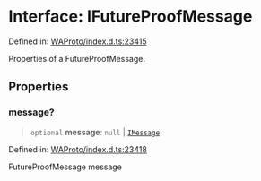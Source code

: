 # Interface: IFutureProofMessage

Defined in: [WAProto/index.d.ts:23415](https://github.com/Fokusdotid/bail/blob/82f46c566476ac566bfd781dede14412fcdfb787/WAProto/index.d.ts#L23415)

Properties of a FutureProofMessage.

## Properties

### message?

> `optional` **message**: `null` \| [`IMessage`](../../../interfaces/IMessage.md)

Defined in: [WAProto/index.d.ts:23418](https://github.com/Fokusdotid/bail/blob/82f46c566476ac566bfd781dede14412fcdfb787/WAProto/index.d.ts#L23418)

FutureProofMessage message

